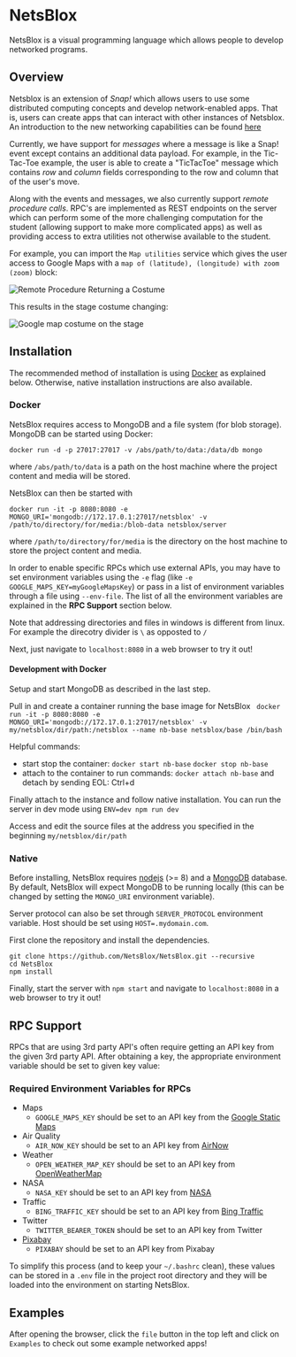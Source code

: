 # NetsBlox

NetsBlox is a visual programming language which allows people to develop networked programs.

## Overview
Netsblox is an extension of _Snap!_ which allows users to use some distributed computing concepts and develop network-enabled apps. That is, users can create apps that can interact with other instances of Netsblox. An introduction to the new networking capabilities can be found [here](https://github.com/NetsBlox/NetsBlox/wiki/Introduction-to-Distributed-Programming-in-NetsBlox)

Currently, we have support for _messages_ where a message is like a Snap! event except contains an additional data payload. For example, in the Tic-Tac-Toe example, the user is able to  create a "TicTacToe" message which contains *row* and *column* fields corresponding to the row and column that of the user's move.

Along with the events and messages, we also currently support _remote procedure calls_. RPC's are implemented as REST endpoints on the server which can perform some of the more challenging computation for the student (allowing support to make more complicated apps) as well as providing access to extra utilities not otherwise available to the student.

For example, you can import the `Map utilities` service which gives the user access to Google Maps with a `map of (latitude), (longitude) with zoom (zoom)` block:

![Remote Procedure Returning a Costume](./map-blocks.png)

This results in the stage costume changing:

![Google map costume on the stage](./map-example.png)

## Installation
The recommended method of installation is using [Docker](https://www.docker.com) as explained below. Otherwise, native installation instructions are also available.
### Docker
NetsBlox requires access to MongoDB and a file system (for blob storage). MongoDB can be started using Docker:
```
docker run -d -p 27017:27017 -v /abs/path/to/data:/data/db mongo
```
where `/abs/path/to/data` is a path on the host machine where the project content and media will be stored.

NetsBlox can then be started with
```
docker run -it -p 8080:8080 -e MONGO_URI='mongodb://172.17.0.1:27017/netsblox' -v /path/to/directory/for/media:/blob-data netsblox/server
```
where `/path/to/directory/for/media` is the directory on the host machine to store the project content and media.

In order to enable specific RPCs which use external APIs, you may have to set environment variables using the `-e` flag (like `-e GOOGLE_MAPS_KEY=myGoogleMapsKey`) or pass in a list of environment variables through a file using `--env-file`. The list of all the environment variables are explained in the **RPC Support** section below.

Note that addressing directories and files in windows is different from linux. For example the direcotry divider is `\` as opposted to `/`

Next, just navigate to `localhost:8080` in a web browser to try it out!

#### Development with Docker
Setup and start MongoDB as described in the last step.

Pull in and create a container running the base image for NetsBlox
` docker run -it -p 8080:8080 -e MONGO_URI='mongodb://172.17.0.1:27017/netsblox' -v my/netsblox/dir/path:/netsblox --name nb-base netsblox/base /bin/bash`

Helpful commands:
- start stop the container: `docker start nb-base` `docker stop nb-base`
- attach to the container to run commands: `docker attach nb-base` and detach by sending EOL: Ctrl+d

Finally attach to the instance and follow native installation. You can run the server in dev mode using `ENV=dev npm run dev`

Access and edit the source files at the address you specified in the beginning `my/netsblox/dir/path`


### Native
Before installing, NetsBlox requires [nodejs](https://nodejs.org/en/) (>= 8) and a [MongoDB](https://www.mongodb.com/download-center?jmp=nav#community) database. By default, NetsBlox will expect MongoDB to be running locally (this can be changed by setting the `MONGO_URI` environment variable).

Server protocol can also be set through `SERVER_PROTOCOL` environment variable.
Host should be set using `HOST=.mydomain.com`.

First clone the repository and install the dependencies.
```
git clone https://github.com/NetsBlox/NetsBlox.git --recursive
cd NetsBlox
npm install
```
Finally, start the server with `npm start` and navigate to `localhost:8080` in a web browser to try it out!

## RPC Support
RPCs that are using 3rd party API's often require getting an API key from the given 3rd party API. After obtaining a key, the appropriate environment variable should be set to given key value:

### Required Environment Variables for RPCs
- Maps
  - `GOOGLE_MAPS_KEY` should be set to an API key from the [Google Static Maps](https://developers.google.com/maps/documentation/static-maps/)
- Air Quality
  - `AIR_NOW_KEY` should be set to an API key from [AirNow](https://airnow.gov/)
- Weather
  - `OPEN_WEATHER_MAP_KEY` should be set to an API key from [OpenWeatherMap](http://openweathermap.org/api)
- NASA
  - `NASA_KEY` should be set to an API key from [NASA](https://api.nasa.gov/)
- Traffic
  - `BING_TRAFFIC_KEY` should be set to an API key from [Bing Traffic](https://msdn.microsoft.com/en-us/library/hh441725.aspx)
- Twitter
  - `TWITTER_BEARER_TOKEN` should be set to an API key from Twitter
- [Pixabay](https://pixabay.com)
  - `PIXABAY` should be set to an API key from Pixabay

To simplify this process (and to keep your `~/.bashrc` clean), these values can be stored in a `.env` file in the project root directory and they will be loaded into the environment on starting NetsBlox.

## Examples
After opening the browser, click the `file` button in the top left and click on `Examples` to check out some example networked apps!
